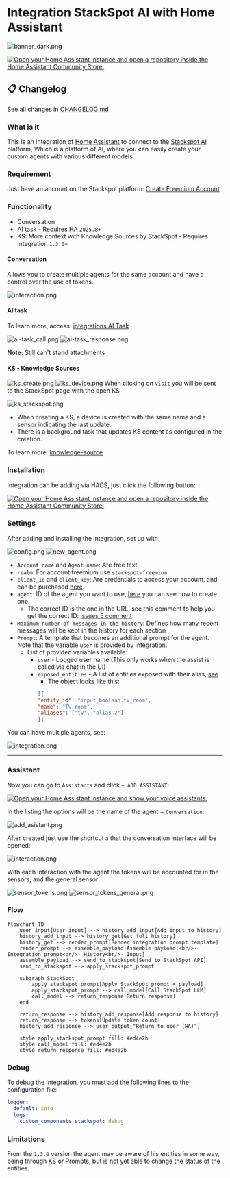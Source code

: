 # Integration StackSpot AI with Home Assistant

![banner_dark.png](.docs/stackspot_ha_banner_dark.png)


[![Open your Home Assistant instance and open a repository inside the Home Assistant Community Store.](https://my.home-assistant.io/badges/hacs_repository.svg)](https://my.home-assistant.io/redirect/hacs_repository/?owner=alves-dev&repository=stackspot-homeassistant&category=integration)

## 📋 Changelog

See all changes in [CHANGELOG.md](./CHANGELOG.md)

### What is it
This is an integration of [Home Assistant](https://www.home-assistant.io) to connect to the [Stackspot AI](https://stackspot.com/en) platform, 
Which is a platform of AI, where you can easily create your custom agents with various different models.

### Requirement
Just have an account on the Stackspot platform: [Create Freemium Account](https://ai.stackspot.com)

### Functionality

- Conversation
- AI task - Requires HA `2025.8+`
- KS: More context with Knowledge Sources by StackSpot - Requires integration `1.3.0+`

#### Conversation
Allows you to create multiple agents for the same account and have a control over the use of tokens.

![interaction.png](.docs/interaction.png)

#### AI task
To learn more, access: [integrations AI Task](https://www.home-assistant.io/integrations/ai_task)

![ai-task_call.png](.docs/ai-task_call.png)
![ai-task_response.png](.docs/ai-task_response.png)

**Note:** Still can't stand attachments

#### KS - Knowledge Sources

![ks_create.png](.docs/ks_create.png)
![ks_device.png](.docs/ks_device.png)
When clicking on `Visit` you will be sent to the StackSpot page with the open KS

![ks_stackspot.png](.docs/ks_stackspot.png)

- When creating a KS, a device is created with the same name and a sensor indicating the last update.
- There is a background task that updates KS content as configured in the creation.

To learn more: [knowledge-source](https://ai.stackspot.com/docs/knowledge-source/ks)

### Installation
Integration can be adding via HACS, just click the following button:

[![Open your Home Assistant instance and open a repository inside the Home Assistant Community Store.](https://my.home-assistant.io/badges/hacs_repository.svg)](https://my.home-assistant.io/redirect/hacs_repository/?owner=alves-dev&repository=stackspot-homeassistant&category=integration)


### Settings
After adding and installing the integration, set up with:

![config.png](.docs/new_entry.png)
![new_agent.png](.docs/new_agent.png)

- `Account name` and `Agent name`: Are free text
- `realm`: For account freemium use `stackspot-freemium`
- `client_id` and `client_key`: Are credentials to access your account, and can be purchased [here](https://myaccount.stackspot.com/profile/access-token).
- `agent`: ID of the agent you want to use, [here](https://www.linkedin.com/pulse/seu-agente-de-ia-do-jeito-igor-moreira-nhu6f/) you can see how to create one.
  - The correct ID is the one in the URL, see this comment to help you get the correct ID: [issues 5 comment](https://github.com/alves-dev/stackspot-homeassistant/issues/5#issuecomment-3219962172)
- `Maximum number of messages in the history`: Defines how many recent messages will be kept in the history for each section
- `Prompt`: A template that becomes an additional prompt for the agent. Note that the variable `user` is provided by integration.
  - List of provided variables available:
    - `user` - Logged user name (This only works when the assist is called via chat in the UI)
    - `exposed_entities` - A list of entities exposed with their alias, [see](https://www.home-assistant.io/voice_control/voice_remote_expose_devices/)
      - The object looks like this:
      ```json
      [{
      "entity_id": "input_boolean.tv_room", 
      "name": "TV room", 
      "aliases": ["tv", "alias 2"]
      }]
      ```

You can have multiple agents, see:

![integration.png](.docs/integration.png)

---
### Assistant

Now you can go to `Assistants` and click `+ ADD ASSISTANT`:

[![Open your Home Assistant instance and show your voice assistants.](https://my.home-assistant.io/badges/voice_assistants.svg)](https://my.home-assistant.io/redirect/voice_assistants/)

In the listing the options will be the name of the agent + `Conversation`:

![add_asistant.png](.docs/add_asistant.png)

After created just use the shortcut `a` that the conversation interface will be opened:

![interaction.png](.docs/interaction.png)

With each interaction with the agent the tokens will be accounted for in the sensors,
and the general sensor:

![sensor_tokens.png](.docs/sensor_tokens.png)
![sensor_tokens_general.png](.docs/sensor_tokens_general.png)

### Flow

```mermaid
flowchart TD
    user_input[User input] --> history_add_input[Add input to history]
    history_add_input --> history_get[Get full history]
    history_get --> render_prompt[Render integration prompt template]
    render_prompt --> assemble_payload[Assemble payload:<br/>- Integration prompt<br/>- History<br/>- Input]
    assemble_payload --> send_to_stackspot[Send to StackSpot API]
    send_to_stackspot --> apply_stackspot_prompt

    subgraph StackSpot
        apply_stackspot_prompt[Apply StackSpot prompt + payload]
        apply_stackspot_prompt --> call_model[Call StackSpot LLM]
        call_model --> return_response[Return response]
    end

    return_response --> history_add_response[Add response to history]
    return_response --> tokens[Update token count]
    history_add_response --> user_output["Return to user (HA)"]

    style apply_stackspot_prompt fill: #ed4e2b
    style call_model fill: #ed4e2b
    style return_response fill: #ed4e2b
```

### Debug

To debug the integration, you must add the following lines to the configuration file:

```yaml
logger:
  default: info
  logs:
    custom_components.stackspot: debug
```

### Limitations

From the `1.3.0` version the agent may be aware of his entities in some way, being through KS or Prompts, but is not yet able to change the status of the entities.
